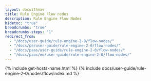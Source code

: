 ```yaml
---
layout: docwithnav
title: Rule Engine Flow nodes
description: Rule Engine Flow Nodes
hidetoc: "true"
breadcrumbs: "true"
breadcrumbs-steps: "1"
redirect_from:
  - "/docs/user-guide/rule-engine-2-0/flow-nodes/"
  - "/docs/pe/user-guide/rule-engine-2-0/flow-nodes/"
  - "/docs/paas/user-guide/rule-engine-2-0/flow-nodes/"
  - "/docs/paas/eu/user-guide/rule-engine-2-0/flow-nodes/"
---
```


{% include get-hosts-name.html %}
{% include docs/user-guide/rule-engine-2-0/nodes/flow/index.md %}
